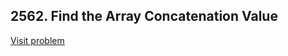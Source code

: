## 2562. Find the Array Concatenation Value

[Visit problem](https://leetcode.com/problems/find-the-array-concatenation-value/description/)
